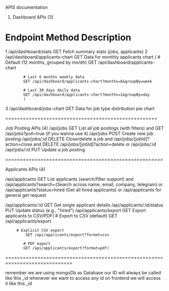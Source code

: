 APIS documentation



1. Dashboard APIs (3)
#	Endpoint	Method	Description
1	/api/dashboard/stats	GET	Fetch summary stats (jobs, applicants)
2	/api/dashboard/applicants-chart	GET	Data for monthly applicants chart (
   			# Default (12 months, grouped by month)
        		GET /api/dashboard/applicants-chart

			# Last 6 months weekly data
			GET /api/dashboard/applicants-chart?months=6&groupBy=week

			# Last 30 days daily data
			GET /api/dashboard/applicants-chart?months=1&groupBy=day
			)


3	/api/dashboard/jobs-chart	GET	Data for job type distribution pie chart



====================================================

Job Posting APIs (4)
   /api/jobs	        GET	      List all job postings (with filters) and GET /api/jobs?poll=true (if you wanna use it)
   /api/jobs       	POST	Create new job posting
   /api/jobs/:id	DELETE	Close/delete a job and /api/jobs/[jobId]?action=close and DELETE /api/jobs/[jobId]?action=delete or /api/jobs/:id
   /api/jobs/:id	PUT	Update a job posting

======================================================

Applicants APIs (4)
 
 /api/applicants	        GET	List applicants (search/filter support) and /api/applicants?search=(Search across name, email, company, telegram) or /api/applicants?status=hired (Get all hired applicants) or /api/applicants for general get request

 /api/applicants/:id	        GET	Get single applicant details
 /api/applicants/:id/status	PUT	Update status (e.g., "hired")
 /api/applicants/export	GET	Export applicants to CSV/PDF(
    		# Export to CSV (default)
    		GET /api/applicants/export

   		 # Explicit CSV export
    		 GET /api/applicants/export?format=csv

    		# PDF export
    		GET /api/applicants/export?format=pdf)
 

=============================================================================

remember we are using mongoDb as Database our ID will always be called 
like this _id whenever we want to access any id on frontend we will
access it like this _id
   